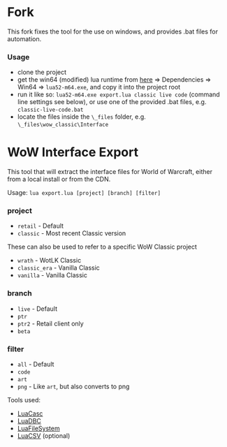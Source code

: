 Fork
====================
This fork fixes the tool for the use on windows, and provides .bat files for automation.

### Usage ###
* clone the project
* get the win64 (modified) lua runtime from [here](https://www.townlong-yak.com/casc/) => Dependencies => Win64 => `lua52-m64.exe`, and copy it into the project root
* run it like so: `lua52-m64.exe export.lua classic live code` (command line settings see below), or use one of the provided .bat files, e.g. `classic-live-code.bat`
* locate the files inside the `\_files` folder, e.g. `\_files\wow_classic\Interface`

# WoW Interface Export #

This tool that will extract the interface files for World of Warcraft, either from a local install or from the CDN.

Usage:
`lua export.lua [project] [branch] [filter]`

### project ###
  * `retail`      - Default
  * `classic`     - Most recent Classic version 

These can also be used to refer to a specific WoW Classic project

  * `wrath`       - WotLK Classic
  * `classic_era` - Vanilla Classic
  * `vanilla`     - Vanilla Classic

### branch ###
  * `live` - Default
  * `ptr`
  * `ptr2` - Retail client only
  * `beta`

### filter ###
  * `all`  - Default
  * `code`
  * `art`
  * `png` - Like `art`, but also converts to png


Tools used:
  * [LuaCasc](https://www.townlong-yak.com/casc/)
  * [LuaDBC](https://www.townlong-yak.com/casc/dbc/)
  * [LuaFileSystem](https://luarocks.org/modules/hisham/luafilesystem)
  * [LuaCSV](https://luarocks.org/modules/geoffleyland/csv) (optional)
